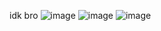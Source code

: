 idk bro
![image](https://github.com/bag-of-bones/bag-of-bones/assets/150726677/b78d12b4-5719-4324-ac5d-4e27255a56cd)
![image](https://github.com/bag-of-bones/bag-of-bones/assets/150726677/ba0865a2-3f6d-4599-bba2-e159f7aeaa1e)
![image](https://github.com/bag-of-bones/bag-of-bones/assets/150726677/38f1b097-c436-4597-9024-57597cbdcff0)

